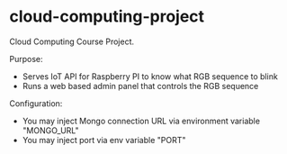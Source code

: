 # cloud-computing-project

Cloud Computing Course Project.

Purpose:
- Serves IoT API for Raspberry PI to know what RGB sequence to blink 
- Runs a web based admin panel that controls the RGB sequence

Configuration:
- You may inject Mongo connection URL via environment variable "MONGO_URL"
- You may inject port via env variable "PORT"